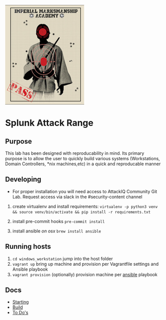 
![](docs/range.jpg)
# Splunk Attack Range
  
## Purpose

This lab has been designed with reproducability in mind. Its primary purpose is to allow the user to quickly build various systems (Workstations, Domain Controllers, *nix machines,etc) in a quick and reproducable manner

## Developing 
* For proper installation you will need access to AttackIQ Community Git Lab. Request access via slack in the #security-content channel

1. create virtualenv and install requirements: `virtualenv -p python3 venv && source venv/bin/activate && pip install -r requirements.txt`

2. install pre-commit hooks `pre-commit install`
3. install ansible  _on osx_ `brew install ansible`


## Running hosts

1. `cd windows_workstation` jump into the host folder 
2.  `vagrant up` bring up machine and provision per Vagrantfile settings and Ansible playbook
3. `vagrant provision` (optionally) provision machine per [ansible](ansible/playbooks) playbook 


## Docs

* [Starting](docs/Starting.md)
* [Build](docs/Build.md)
* [To Do's](docs/ToDo.md)
